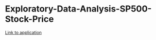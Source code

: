 # Exploratory-Data-Analysis-SP500-Stock-Price
[Link to application](https://tarantuviez-13.herokuapp.com/)
